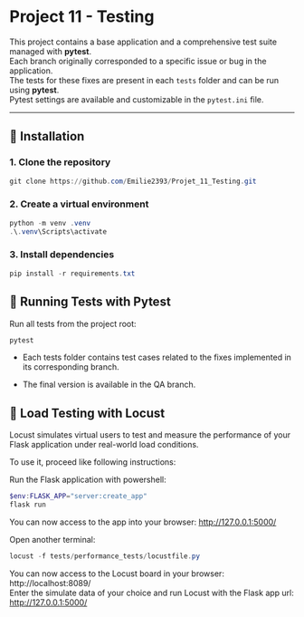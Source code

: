 # Project 11 - Testing

This project contains a base application and a comprehensive test suite managed with **pytest**.  
Each branch originally corresponded to a specific issue or bug in the application.  
The tests for these fixes are present in each `tests` folder and can be run using **pytest**.  
Pytest settings are available and customizable in the `pytest.ini` file.

---

## 🚀 Installation

### 1. Clone the repository
```powershell
git clone https://github.com/Emilie2393/Projet_11_Testing.git
```

### 2. Create a virtual environment  
```powershell
python -m venv .venv
.\.venv\Scripts\activate
```  

### 3. Install dependencies  
```powershell
pip install -r requirements.txt
```  

## 🧪 Running Tests with Pytest  

Run all tests from the project root:  

```powershell
pytest
```  

- Each tests folder contains test cases related to the fixes implemented in its corresponding branch.  

- The final version is available in the QA branch.  

## 🐝 Load Testing with Locust  
Locust simulates virtual users to test and measure the performance of your Flask application under real-world load conditions.  

To use it, proceed like following instructions:  

Run the Flask application with powershell:  

```powershell
$env:FLASK_APP="server:create_app"  
flask run  
```  

You can now access to the app into your browser: http://127.0.0.1:5000/  

Open another terminal:  

```powershell
locust -f tests/performance_tests/locustfile.py  
```  

You can now access to the Locust board in your browser: http://localhost:8089/  
Enter the simulate data of your choice and run Locust with the Flask app url: http://127.0.0.1:5000/  
